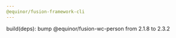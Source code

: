 ```yaml
---
@equinor/fusion-framework-cli
---
```


build(deps): bump @equinor/fusion-wc-person from 2.1.8 to 2.3.2
